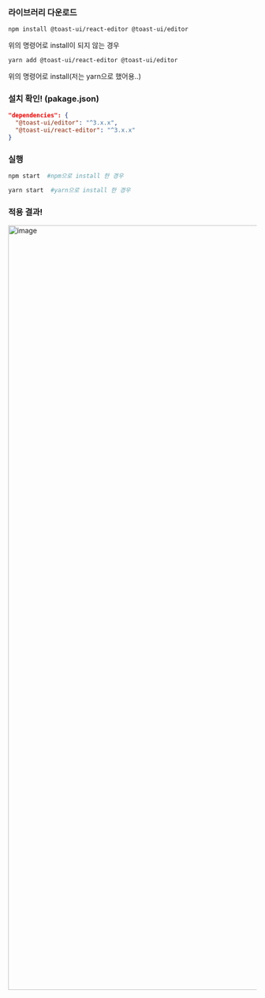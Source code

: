 ### 라이브러리 다운로드
```bash
npm install @toast-ui/react-editor @toast-ui/editor
```
위의 명령어로 install이 되지 않는 경우
```bash
yarn add @toast-ui/react-editor @toast-ui/editor
```
위의 명령어로 install(저는 yarn으로 했어용..)

### 설치 확인! (pakage.json)
```json
"dependencies": {
  "@toast-ui/editor": "^3.x.x",
  "@toast-ui/react-editor": "^3.x.x"
}
```

### 실행
```bash
npm start  #npm으로 install 한 경우
```
```bash
yarn start  #yarn으로 install 한 경우
```

### 적용 결과!
<img width="1552" alt="image" src="https://github.com/user-attachments/assets/400c5862-86ec-461e-916d-3af37cc1939f" />

